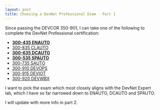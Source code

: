 ```yaml
---
layout: post
title: Choosing a DevNet Professional Exam - Part 1
---
```


Since passing the DEVCOR 350-901, I can take one of the following to complete the DevNet Professional certification:

* **[300-435 ENAUTO](https://www.cisco.com/c/en/us/training-events/training-certifications/exams/current-list/enauto-300-435.html)**
* [300-835 CLAUTO](https://www.cisco.com/c/en/us/training-events/training-certifications/exams/current-list/clauto-300-835.html)
* **[300-635 DCAUTO](https://www.cisco.com/c/en/us/training-events/training-certifications/exams/current-list/dcauto-300-635.html)**
* **[300-535 SPAUTO](https://www.cisco.com/c/en/us/training-events/training-certifications/exams/current-list/spauto-300-535.html)**
* [300-735 SAUTO](https://www.cisco.com/c/en/us/training-events/training-certifications/exams/current-list/sauto-300-735.html)
* [300-910 DEVOPS](https://www.cisco.com/c/en/us/training-events/training-certifications/exams/current-list/devops-300-910.html) 
* [300-915 DEVIOT](https://www.cisco.com/c/en/us/training-events/training-certifications/exams/current-list/deviot-300-915.html) 
* [300-920 DEVWBX](https://www.cisco.com/c/en/us/training-events/training-certifications/exams/current-list/devwbx-300-920.html)

I want to pick the exam which most closely aligns with the DevNet Expert lab, which I have so far narrowed down to ENAUTO, DCAUTO and SPAUTO.

I will update with more info in part 2.
